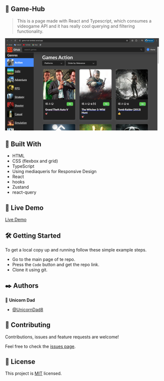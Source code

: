 ## 🧐 Game-Hub

> This is a page made with React and Typescript, which consumes a videogame API and it has really cool querying and filtering functionality.

![screenshot](./Game-Hub.screenshot.png)

## 🔧 Built With

- HTML
- CSS (flexbox and grid)
- TypeScript
- Using mediaqueris for Responsive Design
- React
- hooks
- Zustand
- react-query

## 🔴 Live Demo

[Live Demo](https://game-hub-lambda.vercel.app/)

## 🛠 Getting Started

To get a local copy up and running follow these simple example steps.

- Go to the main page of te repo.
- Press the `Code` button and get the repo link.
- Clone it using git.

## ✒️ Authors

👤 **Unicorn Dad**

- [@UnicornDad8](https://github.com/UnicornDad8)

## 🤝 Contributing

Contributions, issues and feature requests are welcome!

Feel free to check the [issues page](https://github.com/UnicornDad8/game-hub/issues).

## 📝 License

This project is [MIT](lic.url) licensed.
